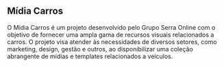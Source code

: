 ## Mídia Carros
O Mídia Carros é um projeto desenvolvido pelo Grupo Serra Online com o objetivo de fornecer uma ampla gama de recursos visuais relacionados a carros. O projeto visa atender às necessidades de diversos setores, como marketing, design, gestão e outros, ao disponibilizar uma coleção abrangente de mídias e templates relacionados a veículos.
